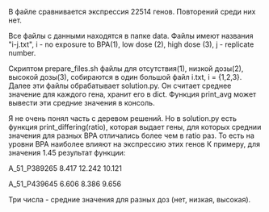 В файле сравнивается экспрессия 22514 генов. Повторений среди них нет.

Все файлы с данными находятся в папке data. Файлы имеют названия "i-j.txt", i - no exposure to BPA(1), low dose (2), high dose (3), j - replicate number.

Скриптом prepare_files.sh файлы для отсутствия(1), низкой дозы(2), высокой дозы(3), собираются в один большой файл i.txt, i = {1,2,3}.
Далее эти файлы обрабатывает solution.py. Он считает среднее значение для каждого гена, хранит его в dict. Функция print_avg может
вывести эти средние значения в консоль.

Я не очень понял часть с деревом решений. Но в solution.py есть функция print_differing(ratio), которая выдает гены,
для которых среднии значения для разных BPA отличались более чем в ratio раз. То есть на уровни BPA наиболее влияют на экспрессию этих генов
К примеру, для значения 1.45 результат функции:

A_51_P389265    8.417 12.242 10.121

A_51_P439645    6.606 8.386 9.656

Три числа - средние значения для разных доз (нет, низкая, высокая).
